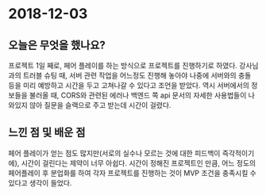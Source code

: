 # 2018-12-03

## 오늘은 무엇을 했나요?

프로젝트 1일 째로, 페어 플레이를 하는 방식으로 프로젝트를 진행하기로 하였다. 강사님과의 트러블 슈팅 때, 서버 관련 작업을 어느정도 진행해 놓아야 나중에 서버와의 충돌 등을 미리 예방하고 시간을 두고 고쳐나갈 수 있다고 조언을 받았다. 역시 서버에서의 정보들을 불러올 때, CORS와 관련된 에러나 백엔드 쪽 api 문서의 자세한 사용법들이 나와있지 않아 질문을 슬랙으로 주고 받는데 시간이 걸렸다.

## 느낀 점 및 배운 점

페어 플레이가 얻는 점도 많지만(서로의 실수나 모르는 것에 대한 피드백이 즉각적이기에), 시간이 걸린다는 제약이 너무 아쉽다. 시간이 정해진 프로젝트인 만큼, 어느 정도의 페어플레이 후 분업화를 하여 각자 프로젝트를 진행하는 것이 MVP 조건을 충족시킬 수 있다고 생각이 들었다.

